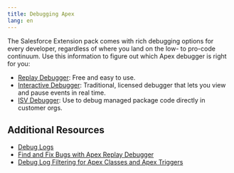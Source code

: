 ```yaml
---
title: Debugging Apex
lang: en
---
```


The Salesforce Extension pack comes with rich debugging options for every developer, regardless of where you land on the low- to pro-code continuum. Use this information to figure out which Apex debugger is right for you:

- [Replay Debugger](../apex/replay-debugger.md): Free and easy to use.
- [Interactive Debugger](../apex/interactive-debugger.md): Traditional, licensed debugger that lets you view and pause events in real time.
- [ISV Debugger](../apex/isv-debugger.md): Use to debug managed package code directly in customer orgs.

## Additional Resources

- [Debug Logs](https://help.salesforce.com/s/articleView?id=sf.code_debug_log.htm)
- [Find and Fix Bugs with Apex Replay Debugger](https://trailhead.salesforce.com/content/learn/projects/find-and-fix-bugs-with-apex-replay-debugger)
- [Debug Log Filtering for Apex Classes and Apex Triggers](https://help.salesforce.com/s/articleView?id=sf.code_debug_log_classes.htm&type=5)
